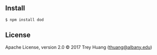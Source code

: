 


## Install

```
$ npm install dod
```

## License
Apache License, version 2.0 © 2017 Trey Huang (thuang@albany.edu) 

